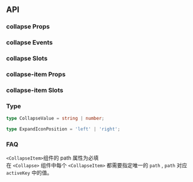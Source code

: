 ## API

### collapse Props

<field-table :data="collapseProps"/>

### collapse Events

<field-table :data="collapseEvents" type="emits"/>

### collapse Slots

<field-table :data="collapseSlots" type="slots"/>

### collapse-item Props

<field-table :data="collapseItemProps"/>

### collapse-item Slots

<field-table :data="collapseItemSlots" type="slots"/>

### Type

```typescript
type CollapseValue = string | number;

type ExpandIconPosition = 'left' | 'right';
```

### FAQ

`<CollapseItem>`组件的 path 属性为必填
<br/>
在 `<Collapse>` 组件中每个 `<CollapseItem>` 都需要指定唯一的 `path` , `path` 对应 `activeKey` 中的值。

<script setup>
import { ref } from 'vue';

const collapseProps = ref([
  {
    name: 'active-key (v-model)',
    desc: '当前展开的面板的 key',
    type: 'CollapseValue[]',
    value: '-',
    version: '',
  },
  {
    name: 'default-active-key',
    desc: '默认展开的面板的 key （非受控模式）',
    type: 'CollapseValue[]',
    value: '[]',
    version: '',
  },
  {
    name: 'accordion',
    desc: '是否开启手风琴模式',
    type: 'boolean',
    value: 'false',
    version: '',
  },
  {
    name: 'show-expand-icon',
    desc: '是否显示展开图标',
    type: 'boolean',
    value: '-',
    version: '2.33.0',
  },
  {
    name: 'expand-icon-position',
    desc: '展开图标显示的位置',
    type: "ExpandIconPosition",
    value: "'left'",
    version: '',
  },
  {
    name: 'bordered',
    desc: '是否显示边框',
    type: 'boolean',
    value: 'true',
    version: '',
  },
  {
    name: 'destroy-on-hide',
    desc: '是否在隐藏时销毁内容',
    type: 'boolean',
    value: 'false',
    version: '2.27.0',
  },
]);

const collapseEvents = ref([
  {
    name: 'change',
    desc: '展开的面板发生改变时触发',
    type: 'activeKey: CollapseValue[], ev: Event',
  },
]);

const collapseSlots = ref([
  {
    name: 'default',
    desc: '内容',
    type: '-',
  }
]);

const collapseItemProps = ref([
  {
    name: 'header',
    desc: '面板的标题',
    type: 'string',
    value: '-',
    version: '',
  },
    {
    name: 'path（必填）',
    desc: '面板的key',
    type: 'CollapseValue',
    value: '-',
    version: '',
  },
  {
    name: 'disabled',
    desc: '是否禁用',
    type: 'boolean',
    value: 'false',
    version: '',
  },
  {
    name: 'show-expand-icon',
    desc: '是否显示展开图标',
    type: 'boolean',
    value: 'true',
    version: '',
  },
  {
    name: 'destroy-on-hide',
    desc: '是否在隐藏时销毁内容',
    type: 'boolean',
    value: 'false',
    version: '2.27.0',
  },
]);

const collapseItemSlots = ref([
  {
    name: 'extra',
    desc: '额外内容',
    type: '-',
    version: '',
  },
  {
    name: 'expand-icon',
    desc: '展开图标',
    type: "active: boolean, disabled: boolean, position: 'left' | 'right'",
    version: '2.33.0',
  },
  {
    name: 'header',
    desc: '面板的标题',
    type: '-',
    version: '',
  },
  {
    name: 'default',
    desc: '面板的内容',
    type: '-',
  }
]);

</script>
